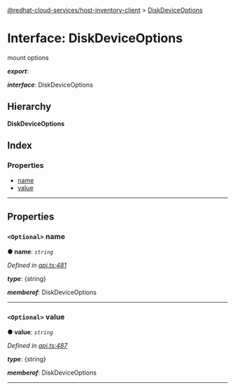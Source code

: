 [@redhat-cloud-services/host-inventory-client](../README.md) > [DiskDeviceOptions](../interfaces/diskdeviceoptions.md)

# Interface: DiskDeviceOptions

mount options

*__export__*: 

*__interface__*: DiskDeviceOptions

## Hierarchy

**DiskDeviceOptions**

## Index

### Properties

* [name](diskdeviceoptions.md#name)
* [value](diskdeviceoptions.md#value)

---

## Properties

<a id="name"></a>

### `<Optional>` name

**● name**: *`string`*

*Defined in [api.ts:481](https://github.com/RedHatInsights/javascript-clients/blob/master/packages/host-inventory/api.ts#L481)*

*__type__*: {string}

*__memberof__*: DiskDeviceOptions

___
<a id="value"></a>

### `<Optional>` value

**● value**: *`string`*

*Defined in [api.ts:487](https://github.com/RedHatInsights/javascript-clients/blob/master/packages/host-inventory/api.ts#L487)*

*__type__*: {string}

*__memberof__*: DiskDeviceOptions

___

